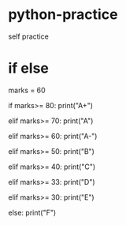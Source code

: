 # python-practice
self practice

# if else

marks = 60

if marks>= 80:
    print("A+")

elif marks>= 70:
    print("A")

elif marks>= 60:
    print("A-")

elif marks>= 50:
    print("B")

elif marks>= 40:
    print("C")

elif marks>= 33:
    print("D")

elif marks>= 30:
    print("E")

else:
    print("F")



